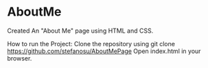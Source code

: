 # AboutMe
Created An "About Me" page using HTML and CSS. 

How to run the Project: Clone the repository using git clone https://github.com/stefanosu/AboutMePage
Open index.html in your browser.
